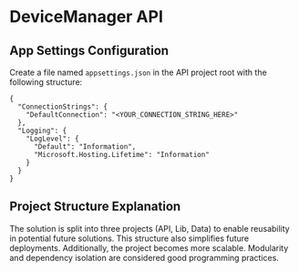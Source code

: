 # DeviceManager API

## App Settings Configuration

Create a file named `appsettings.json` in the API project root with the following structure:

```
{
  "ConnectionStrings": {
    "DefaultConnection": "<YOUR_CONNECTION_STRING_HERE>"
  },
  "Logging": {
    "LogLevel": {
      "Default": "Information",
      "Microsoft.Hosting.Lifetime": "Information"
    }
  }
}
```


## Project Structure Explanation

The solution is split into three projects (API, Lib, Data) to enable reusability in potential future solutions. This structure also simplifies future deployments. Additionally, the project becomes more scalable. Modularity and dependency isolation are considered good programming practices.
